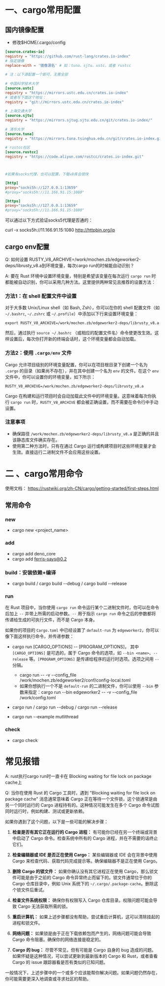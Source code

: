 # 一、cargo常用配置

## 国内镜像配置

- 修改$HOME/.cargo/config

```toml
[source.crates-io]
registry = "https://github.com/rust-lang/crates.io-index"
# 指定镜像
replace-with = '镜像源名' # 如：tuna、sjtu、ustc，或者 rustcc
 
# 注：以下源配置一个即可，无需全部
 
# 中国科学技术大学
[source.ustc]
registry = "https://mirrors.ustc.edu.cn/crates.io-index"
# 或者写下面这个地址：
registry = "git://mirrors.ustc.edu.cn/crates.io-index"
 
# 上海交通大学
[source.sjtu]
registry = "https://mirrors.sjtug.sjtu.edu.cn/git/crates.io-index/"
 
# 清华大学
[source.tuna]
registry = "https://mirrors.tuna.tsinghua.edu.cn/git/crates.io-index.git"
 
# rustcc社区
[source.rustcc]
registry = "https://code.aliyun.com/rustcc/crates.io-index.git"



#如果有socks代理，也可以配置，下载v8库会很快

[http]
proxy="socks5h://127.0.0.1:13659"
#proxy="socks5h://11.166.91.15:1080"

[https]
proxy="socks5h://127.0.0.1:13659"
#proxy="socks5h://11.166.91.15:1080"

```

可以通过以下方式验证socks5代理是否通的：

curl -x socks5h://11.166.91.15:1080 http://httpbin.org/ip



## cargo env配置

Q: 如何设置 RUSTY_V8_ARCHIVE=/work/mochen.zb/edgeworker2-deps/librusty_v8.a到环境变量，每次cargo run的时候能自动识别？

A: 要在 Rust 环境中设置环境变量，特别是希望该变量在每次运行 `cargo run` 时都能被自动识别，你可以采用几种方法。这里提供两种常见且推荐的设置方法：

### 方法1：在 shell 配置文件中设置

对于大多数 Unix/Linux shell（如 Bash, Zsh），你可以在你的 shell 配置文件（如 `~/.bashrc`, `~/.zshrc` 或 `~/.profile`）中添加以下行来设置环境变量：

```
export RUSTY_V8_ARCHIVE=/work/mochen.zb/edgeworker2-deps/librusty_v8.a
```

然后，通过执行 `source ~/.bashrc` （或相应的配置文件名）命令使更改生效。这样设置后，每次你打开新的终端会话时，这个环境变量都会自动加载。

### 方法2：使用 `.cargo/env` 文件

Cargo 允许项目级别的环境变量配置，你可以在项目根目录下创建一个名为 `.cargo` 的目录（如果尚不存在），并在其中创建一个名为 `env` 的文件。在这个 `env` 文件中，你可以设置你的环境变量，如下所示：

```
RUSTY_V8_ARCHIVE=/work/mochen.zb/edgeworker2-deps/librusty_v8.a
```

Cargo 在构建和运行项目时会自动加载此文件中的环境变量。这意味着每次你执行 `cargo run` 时，`RUSTY_V8_ARCHIVE` 都会被正确设置，而不需要在命令行中手动设置。

### 注意事项

- 确保路径 `/work/mochen.zb/edgeworker2-deps/librusty_v8.a` 是正确的并且该静态库文件确实存在。
- 使用第二种方法时，只有在通过 Cargo 运行或构建项目时这些环境变量才会生效。直接运行二进制文件不会应用这些设置。



# 二 、cargo常用命令

使用文档： https://rustwiki.org/zh-CN/cargo/getting-started/first-steps.html

## 常用命令

### new

- cargo new <project_name>

### add

- cargo add deno_core
- cargo add ferris-says@0.2

### build：安装依赖+编译

- cargo build / cargo build --debug / cargo build --release

### run

在 Rust 项目中，当你使用 `cargo run` 命令运行某个二进制文件时，你可以在命令后加上 `--` 并带上所需的启动参数。`--` 用于指示 `cargo run` 命令之后的参数都将传递给生成的可执行文件，而不是 Cargo 本身。

如果你的项目的 `Cargo.toml` 中已经设置了 `default-run` 为 `edgeworker2`，你可以像下面这样执行命令，并传递参数：

- cargo run [CARGO_OPTIONS] -- [PROGRAM_OPTIONS]， 其中 `[CARGO_OPTIONS]` 是可选的，属于 Cargo 命令的选项，如 `--bin <name>`、`--release` 等。`[PROGRAM_OPTIONS]` 是传递给程序的运行时选项。选项之间用 `--` 分隔。
  - cargo run --  -v --config_file /work/mochen.zb/edgeworker2/conf/config-local.toml
  - 如果你想执行一个不是 `default-run` 的二进制文件，你可以使用 `--bin` 参数来指定：cargo run --bin edgeworker2 -- -v --config_file /work/config.toml

- cargo run / cargo run --debug / cargo run --release
- cargo run --example mutlithread

### check 

- cargo check



# 常见报错

A: rust执行cargo run时一直卡在 Blocking waiting for file lock on package cache上

Q: 当你在使用 Rust 的 Cargo 工具时，遇到 "Blocking waiting for file lock on package cache" 消息通常意味着 Cargo 正在等待一个文件锁，这个锁通常是由另一个同时运行的 Cargo 进程持有的。这种情况可能发生在多个 Cargo 命令试图同时运行时，例如构建、测试或更新依赖。

如果你遇到了这个问题，以下是一些可能的解决步骤：

1. **检查是否有其它正在运行的 Cargo 进程：**
   有可能你已经在另一个终端或背景中启动了 Cargo 命令。检查系统中所有的 Cargo 进程，并在不需要的话终止它们。

2. **检查编辑器或 IDE 是否正在使用 Cargo：**
   某些编辑器或 IDE 会在背景中使用 Cargo 来检查代码、获取代码完成提示等。确保编辑器不是正在使用 Cargo。

3. **删除 Cargo 的锁文件：**
   如果你确认没有其它进程正在使用 Cargo，那么锁文件可能是由于之前的 Cargo 命令异常终止而留下的。锁文件通常位于你的 Cargo 仓库目录中，例如 Unix 系统下的 `~/.cargo/.package-cache`。删除这个锁文件后重试。

4. **检查文件系统权限：**
   确保你有权限写入 Cargo 仓库目录。权限问题可能会导致 Cargo 无法获取所需的锁。

5. **重启计算机：**
   如果上述步骤都没有帮助，尝试重启计算机，这可以清除挂起的进程和锁文件。

6. **网络问题：**
   如果锁是由于正在下载依赖包而产生的，网络问题可能会导致 Cargo 命令阻塞。确保你的网络连接是稳定的。

7. **Cargo 的 bug：**
   尽管不常见，但有可能是 Cargo 自身的 bug 造成的问题。如果怀疑是这种情况，可以尝试更新到最新版本的 Cargo 和 Rust，或者查看 Cargo 的 issue 跟踪器看是否有类似的已知问题。

一般情况下，上述步骤中的一个或多个应该能帮你解决问题。如果问题仍然存在，你可能需要更深入地调查或寻求社区的帮助。
